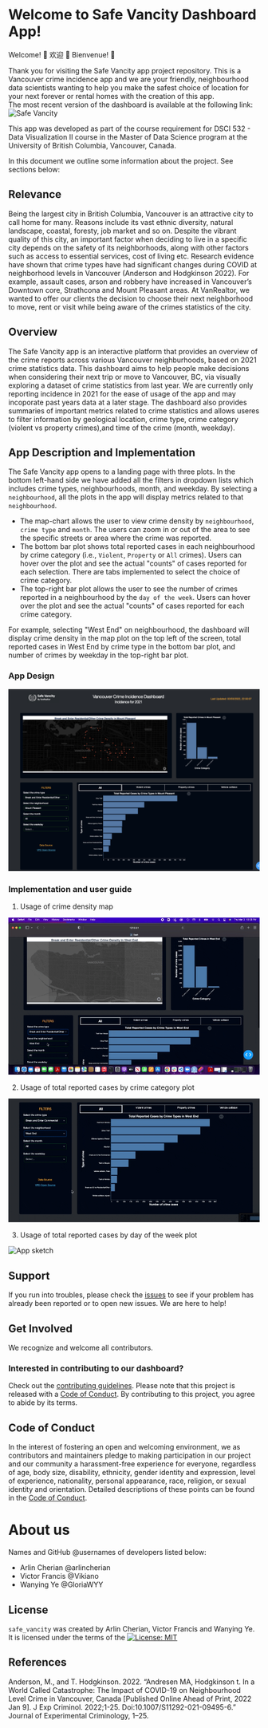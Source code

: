 # Welcome to Safe Vancity Dashboard App!

Welcome! 👋 欢迎 🎊 Bienvenue! 🎉 

Thank you for visiting the Safe Vancity app project repository. This is a Vancouver crime incidence app and we are your friendly, neighbourhood data scientists wanting to help you make the safest choice of location for your next forever or rental homes with the creation of this app.  
The most recent version of the dashboard is available at the following link: ![Safe Vancity](https://safevancity.herokuapp.com/)

This app was developed as part of the course requirement for DSCI 532 - Data Visualization II course in the Master of Data Science program at the University of British Columbia, Vancouver, Canada.

In this document we outline some information about the project. See sections below:

## Relevance

Being the largest city in British Columbia, Vancouver is an attractive city to call home for many. Reasons include its vast ethnic diversity, natural landscape, coastal, foresty, job market and so on. Despite the vibrant quality of this city, an important factor when deciding to live in a specific city depends on the safety of its neighborhoods, along with other factors such as access to essential services, cost of living etc. Research evidence have shown that crime types have had significant changes during COVID at neighborhood levels in Vancouver (Anderson and Hodgkinson 2022). For example, assault cases, arson and robbery have increased in Vancouver’s Downtown core, Strathcona and Mount Pleasant areas. At VanRealtor, we wanted to offer our clients the decision to choose their next neighborhood to move, rent or visit while being aware of the crimes statistics of the city. 

## Overview

The Safe Vancity app is an interactive platform that provides an overview of the crime reports across various Vancouver neighburhoods, based on 2021 crime statistics data. This dashboard aims to help people make decisions when considering their next trip or move to Vancouver, BC, via visually exploring a dataset of crime statistics from last year. We are currently only reporting incidence in 2021 for the ease of usage of the app and may incoporate past years data at a later stage. The dashboard also provides summaries of important metrics related to crime statistics and allows useres to filter information by geological location, crime type, crime category (violent vs property crimes),and time of the crime (month, weekday).

## App Description and Implementation

The Safe Vancity app opens to a landing page with three plots. In the bottom left-hand side we have added all the filters in dropdown lists which includes crime types, neighbourhoods, month, and weekday. By selecting a `neighbourhood`, all the plots in the app will display metrics related to that `neighbourhood`.  

- The map-chart allows the user to view crime density by `neighbourhood`, `crime type` and `month`. The users can zoom in or out of the area to see the specific streets or area where the crime was reported.  
- The bottom bar plot shows total reported cases in each neighbourhood by crime category (i.e., `Violent`, `Property` or `All` crimes). Users can hover over the plot and see the actual "counts" of cases reported for each selection. There are tabs implemented to select the choice of crime category.  
- The top-right bar plot allows the user to see the number of crimes reported in a neighbourhood by the `day of the week`. Users can hover over the plot and see the actual "counts" of cases reported for each crime category. 

For example, selecting "West End" on neighbourhood, the dashboard will display crime density in the map plot on the top left of the screen, total reported cases in West End by crime type in the bottom bar plot, and number of crimes by weekday in the top-right bar plot. 

### App Design 
![app](src/images/dashboard.png)

### Implementation and user guide

1. Usage of crime density map

![App sketch](src/images/map.gif)

2. Usage of total reported cases by crime category plot

![App sketch](src/images/bar-1.gif)

3. Usage of total reported cases by day of the week plot 

![App sketch](src/images/bar2.gif) 


## Support

If you run into troubles, please check the [issues](https://github.com/UBC-MDS/safe_vancity/issues) to see if your problem has already been reported or to open new issues. We are here to help!

## Get Involved

We recognize and welcome all contributors.
### Interested in contributing to our dashboard?
Check out the [contributing guidelines](https://github.com/UBC-MDS/safe_vancity/blob/main/CONTRIBUTING.md). Please note that this project is released with a [Code of Conduct](https://github.com/UBC-MDS/safe_vancity/blob/main/CODE_OF_CONDUCT.md). By contributing to this project, you agree to abide by its terms. 

## Code of Conduct 

In the interest of fostering an open and welcoming environment, we as contributors and maintainers pledge to making participation in our project and our community a harassment-free experience for everyone, regardless of age, body size, disability, ethnicity, gender identity and expression, level of experience, nationality, personal appearance, race, religion, or sexual identity and orientation. Detailed descriptions of these points can be found in the [Code of Conduct](https://github.com/UBC-MDS/safe_vancity/blob/main/CODE_OF_CONDUCT.md). 

# About us

Names and GitHub @usernames of developers listed below:

- Arlin Cherian @arlincherian
- Victor Francis @Vikiano
- Wanying Ye @GloriaWYY


## License

`safe_vancity` was created by Arlin Cherian, Victor Francis and Wanying Ye. It is licensed under the terms of the [![License: MIT](https://img.shields.io/badge/License-MIT-yellow.svg)](https://opensource.org/licenses/MIT)

## References
Anderson, M., and T. Hodgkinson. 2022. “Andresen MA, Hodgkinson t. In a World Called Catastrophe: The Impact of COVID-19 on Neighbourhood Level Crime in Vancouver, Canada [Published Online Ahead of Print, 2022 Jan 9]. J Exp Criminol. 2022;1-25. Doi:10.1007/S11292-021-09495-6.” Journal of Experimental Criminology, 1–25.






